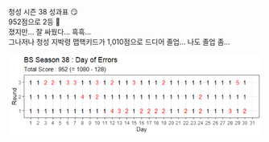 청성 시즌 38 성과표 :smirk:  
952점으로 2등 :triumph:  
졌지만... 잘 싸웠다... 흑흑...  
그나저나 청성 지박령 맵핵키드가 1,010점으로 드디어 졸업... 나도 졸업 좀...  

![](../assets/20220125_BS_Season_38_Scoreboard.png)  
